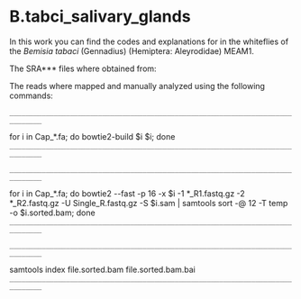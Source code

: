# B.tabci_salivary_glands


In this work you can find the codes and explanations for 
in the whiteflies of the *Bemisia tabaci* (Gennadius) (Hemiptera: Aleyrodidae) MEAM1.

The SRA*** files where obtained from:




The reads where mapped and manually analyzed using the following commands:

`______________________________________________________________________________`



for i in Cap_*.fa; do bowtie2-build $i $i; done
`______________________________________________________________________________`



`______________________________________________________________________________`

for i in Cap_*.fa; do bowtie2 --fast -p 16 -x $i  -1 *_R1.fastq.gz -2 *_R2.fastq.gz -U Single_R.fastq.gz -S $i.sam | samtools sort -@ 12 -T temp -o $i.sorted.bam; done
`______________________________________________________________________________`



`______________________________________________________________________________`

samtools index file.sorted.bam  file.sorted.bam.bai
`______________________________________________________________________________`
